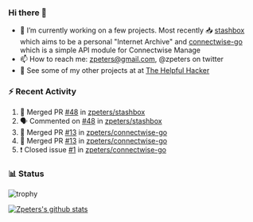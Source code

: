 ### Hi there 👋


- 🔭 I’m currently working on a few projects.  Most recently :inbox_tray: [stashbox](https://github.com/zpeters/stashbox) which aims to be a personal "Internet Archive" and [connectwise-go](https://github.com/zpeters/connectwise-go) which is a simple API module for Connectwise Manage
- 📫 How to reach me: zpeters@gmail.com, @zpeters on twitter
- 👋 See some of my other projects at at [The Helpful Hacker](https://thehelpfulhacker.net)

### :zap: Recent Activity

<!--START_SECTION:activity-->
1. 🎉 Merged PR [#48](https://github.com/zpeters/stashbox/pull/48) in [zpeters/stashbox](https://github.com/zpeters/stashbox)
2. 🗣 Commented on [#48](https://github.com/zpeters/stashbox/issues/48) in [zpeters/stashbox](https://github.com/zpeters/stashbox)
3. 🎉 Merged PR [#13](https://github.com/zpeters/connectwise-go/pull/13) in [zpeters/connectwise-go](https://github.com/zpeters/connectwise-go)
4. 🎉 Merged PR [#13](https://github.com/zpeters/connectwise-go/pull/13) in [zpeters/connectwise-go](https://github.com/zpeters/connectwise-go)
5. ❗️ Closed issue [#1](https://github.com/zpeters/connectwise-go/issues/1) in [zpeters/connectwise-go](https://github.com/zpeters/connectwise-go)
<!--END_SECTION:activity-->

### :bar_chart: Status

![trophy](https://github-profile-trophy.vercel.app/?username=zpeters)

[![Zpeters's github stats](https://github-readme-stats.vercel.app/api?username=zpeters)](https://github.com/zpeters/github-readme-stats&show_icons=true)
